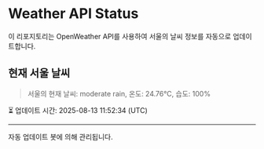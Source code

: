 
# Weather API Status

이 리포지토리는 OpenWeather API를 사용하여 서울의 날씨 정보를 자동으로 업데이트합니다.

## 현재 서울 날씨
> 서울의 현재 날씨: moderate rain, 온도: 24.76°C, 습도: 100%

⏳ 업데이트 시간: 2025-08-13 11:52:34 (UTC)

---
자동 업데이트 봇에 의해 관리됩니다.
